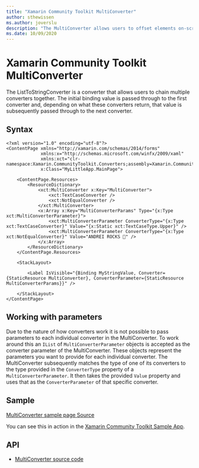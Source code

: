 ```yaml
---
title: "Xamarin Community Toolkit MultiConverter"
author: sthewissen
ms.author: joverslu
description: "The MultiConverter allows users to offset elements on-screen based on the current active safe area."
ms.date: 10/09/2020
---
```


# Xamarin Community Toolkit MultiConverter

The ListToStringConverter is a converter that allows users to chain multiple converters together. The initial binding value is passed through to the first converter and, depending on what these converters return, that value is subsequently passed through to the next converter.

## Syntax

```xaml
<?xml version="1.0" encoding="utf-8"?>
<ContentPage xmlns="http://xamarin.com/schemas/2014/forms"
             xmlns:x="http://schemas.microsoft.com/winfx/2009/xaml"
             xmlns:xct="clr-namespace:Xamarin.CommunityToolkit.Converters;assembly=Xamarin.CommunityToolkit"
             x:Class="MyLittleApp.MainPage">

    <ContentPage.Resources>
        <ResourceDictionary>
            <xct:MultiConverter x:Key="MultiConverter">
                <xct:TextCaseConverter />
                <xct:NotEqualConverter />
            </xct:MultiConverter>
            <x:Array x:Key="MultiConverterParams" Type="{x:Type xct:MultiConverterParameter}">
                <xct:MultiConverterParameter ConverterType="{x:Type xct:TextCaseConverter}" Value="{x:Static xct:TextCaseType.Upper}" />
                <xct:MultiConverterParameter ConverterType="{x:Type xct:NotEqualConverter}" Value="ANDREI ROCKS 🎸" />
            </x:Array>
        </ResourceDictionary>
    </ContentPage.Resources>

    <StackLayout>

        <Label IsVisible="{Binding MyStringValue, Converter={StaticResource MultiConverter}, ConverterParameter={StaticResource MultiConverterParams}}" />

    </StackLayout>
</ContentPage>
```

## Working with parameters

Due to the nature of how converters work it is not possible to pass parameters to each individual converter in the MultiConverter. To work around this an `IList` of `MultiConverterParameter` objects is accepted as the converter parameter of the MultiConverter. These objects represent the parameters you want to provide for each individual converter. The MultiConverter subsequently matches the type of one of its converters to the type provided in the `ConverterType` property of a `MultiConverterParameter`. It then takes the provided `Value` property and uses that as the `ConverterParameter` of that specific converter.

## Sample

[MultiConverter sample page Source](https://github.com/xamarin/XamarinCommunityToolkit/blob/main/XamarinCommunityToolkitSample/Pages/Converters/MultiConverterPage.xaml)

You can see this in action in the [Xamarin Community Toolkit Sample App](https://github.com/xamarin/XamarinCommunityToolkit).

## API

* [MultiConverter source code](https://github.com/xamarin/XamarinCommunityToolkit/blob/main/XamarinCommunityToolkit/Converters/MultiConverter.shared.cs)
